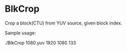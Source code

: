 # BlkCrop
Crop a block(CTU) from YUV source, given block index.

Sample usage:

./BlkCrop 1080.yuv 1920 1080 133
